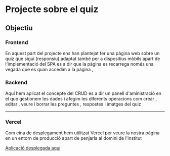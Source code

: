 <h1> Projecte sobre el quiz </h1>
<h2>Objectiu</h2>
<h3> Frontend</h3>
<p>En aquest part del projecte ens han plantejat fer una pàgina web sobre un quiz que sigui (responsiu),adaptat també per a dispositius mòbils apart de l'implementació del SPA es a dir que la pàgina es recarrega només una vegada que es quan accedim a la pàgina ,</p> 

<h3> Backend</h3>
<p>Aquí hem aplicat el concepte del CRUD es a dir un panell d'aministració en el que gestionem les dades i afegim les diferents operacions com crear , editar , veure i borrar les preguntes , respostes i imatges del quiz </p> 
<hr>
<h3> Vercel </h3>
<p>Com eina de desplegament hem utilitzat Vercel per veure la nostra página en un entorn de producció apart de penjarla al domini de l'institut </p>
<a href  src= https://pr0-eight.vercel.app> Aplicació desplegada aquí</a>
